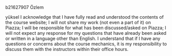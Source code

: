 b21627907
Özlem

yüksel
I acknowledge that I have fully read and understood the contents of the course website; I will not share my work (not even a part of it) on Piazza; I will be responsible for what has been discussed/asked on Piazza; I will not expect any response for my questions that have already been asked or written in a language other than English. I understand that if I have any questions or concerns about the course mechanics, it is my responsibility to discuss them with the instructors within their office hours.

